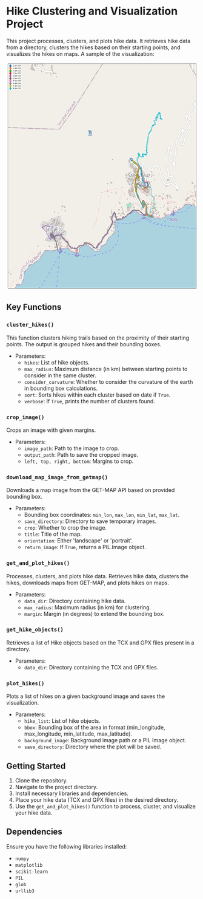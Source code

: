 # Hike Clustering and Visualization Project

This project processes, clusters, and plots hike data. It retrieves hike data from a directory, clusters the hikes based on their starting points, and visualizes the hikes on maps. 
A sample of the visualization:

<img src="2-Images/sample_output.png" width="600" height="600" alt="Sample visualization Output">

## Key Functions

### `cluster_hikes()`

This function clusters hiking trails based on the proximity of their starting points. The output is grouped hikes and their bounding boxes.

- Parameters:
  - `hikes`: List of hike objects.
  - `max_radius`: Maximum distance (in km) between starting points to consider in the same cluster.
  - `consider_curvature`: Whether to consider the curvature of the earth in bounding box calculations.
  - `sort`: Sorts hikes within each cluster based on date if `True`.
  - `verbose`: If `True`, prints the number of clusters found.

### `crop_image()`

Crops an image with given margins.

- Parameters:
  - `image_path`: Path to the image to crop.
  - `output_path`: Path to save the cropped image.
  - `left, top, right, bottom`: Margins to crop.

### `download_map_image_from_getmap()`

Downloads a map image from the GET-MAP API based on provided bounding box.

- Parameters:
  - Bounding box coordinates: `min_lon`, `max_lon`, `min_lat`, `max_lat`.
  - `save_directory`: Directory to save temporary images.
  - `crop`: Whether to crop the image.
  - `title`: Title of the map.
  - `orientation`: Either 'landscape' or 'portrait'.
  - `return_image`: If `True`, returns a PIL.Image object.

### `get_and_plot_hikes()`

Processes, clusters, and plots hike data. Retrieves hike data, clusters the hikes, downloads maps from GET-MAP, and plots hikes on maps.

- Parameters:
  - `data_dir`: Directory containing hike data.
  - `max_radius`: Maximum radius (in km) for clustering.
  - `margin`: Margin (in degrees) to extend the bounding box.

### `get_hike_objects()`

Retrieves a list of Hike objects based on the TCX and GPX files present in a directory.

- Parameters:
  - `data_dir`: Directory containing the TCX and GPX files.

### `plot_hikes()`

Plots a list of hikes on a given background image and saves the visualization.

- Parameters:
  - `hike_list`: List of hike objects.
  - `bbox`: Bounding box of the area in format (min_longitude, max_longitude, min_latitude, max_latitude).
  - `background_image`: Background image path or a PIL Image object.
  - `save_directory`: Directory where the plot will be saved.

## Getting Started

1. Clone the repository.
2. Navigate to the project directory.
3. Install necessary libraries and dependencies.
4. Place your hike data (TCX and GPX files) in the desired directory.
5. Use the `get_and_plot_hikes()` function to process, cluster, and visualize your hike data.

## Dependencies

Ensure you have the following libraries installed:
- `numpy`
- `matplotlib`
- `scikit-learn`
- `PIL`
- `glob`
- `urllib3`

